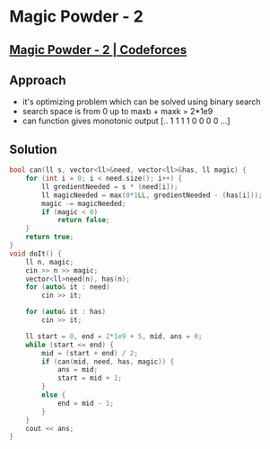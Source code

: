 # Magic Powder - 2
## [Magic Powder - 2 | Codeforces](https://codeforces.com/contest/670/problem/D2)

## Approach
- it's optimizing problem which can be solved using binary search
- search space is from 0 up to maxb + maxk = 2*1e9
- can function gives monotonic output [.. 1 1 1 1 0 0 0 0 ...]

## Solution
```cpp
bool can(ll s, vector<ll>&need, vector<ll>&has, ll magic) {
    for (int i = 0; i < need.size(); i++) {
        ll gredientNeeded = s * (need[i]);
        ll magicNeeded = max(0*1LL, gredientNeeded - (has[i]));
        magic -= magicNeeded;
        if (magic < 0)
            return false;
    }
    return true;
}
void doIt() { 
    ll n, magic; 
    cin >> n >> magic; 
    vector<ll>need(n), has(n);
    for (auto& it : need)
        cin >> it;

    for (auto& it : has)
        cin >> it;

    ll start = 0, end = 2*1e9 + 5, mid, ans = 0; 
    while (start <= end) {
        mid = (start + end) / 2;
        if (can(mid, need, has, magic)) {
            ans = mid;
            start = mid + 1;
        }
        else {
            end = mid - 1;
        }
    }
    cout << ans;
}
```
